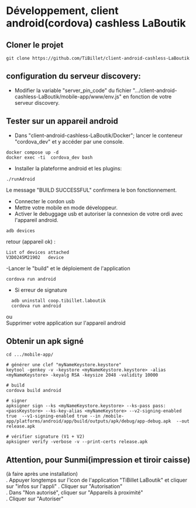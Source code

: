 # Développement, client android(cordova) cashless LaBoutik

## Cloner le projet
```
git clone https://github.com/TiBillet/client-android-cashless-LaBoutik
```
## configuration du serveur discovery:
- Modifier la variable "server_pin_code" du fichier ".../client-android-cashless-LaBoutik/mobile-app/www/env.js" en fonction de votre serveur discovery.

## Tester sur un appareil android
- Dans "client-android-cashless-LaBoutik/Docker"; lancer le conteneur "cordova_dev" et y accéder par une console.
```
docker compose up -d
docker exec -ti  cordova_dev bash
```
- Installer la plateforme android et les plugins:
```
./runAdroid
```
Le message "BUILD SUCCESSFUL" confirmera le bon fonctionnement.

- Connecter le cordon usb
- Mettre votre mobile en mode développeur.
- Activer le debuggage usb et autoriser la connexion de votre ordi avec l'appareil android.

```
adb devices
```
retour (appareil ok) :
```
List of devices attached
V3D0245M21902   device
```

-Lancer le "build" et le déploiement de l'application
```
cordova run android
```

- Si erreur de signature
```
  adb uninstall coop.tibillet.laboutik
  cordova run android
```
  ou   
Supprimer votre application sur l'appareil android

## Obtenir un apk signé
```
cd .../mobile-app/

# générer une clef "myNameKeystore.keystore"
keytool -genkey -v -keystore <myNameKeystore.keystore> -alias <myNameKeystore> -keyalg RSA -keysize 2048 -validity 10000

# build
cordova build android

# signer
apksigner sign --ks <myNameKeystore.keystore> --ks-pass pass:<passKeystore> --ks-key-alias <myNameKeystore> --v2-signing-enabled true  --v1-signing-enabled true --in /mobile-app/platforms/android/app/build/outputs/apk/debug/app-debug.apk  --out release.apk

# vérifier signature (V1 + V2)
apksigner verify -verbose -v --print-certs release.apk
```

## Attention, pour Sunmi(impression et tiroir caisse)
(à faire après une installation)   
. Appuyer longtemps sur l'icon de l'application "TiBillet LaBoutik" et cliquer sur "infos sur l'appli"
. Cliquer sur "Autorisation"   
. Dans "Non autorisé", cliquer sur  "Appareils à proximité"   
. Cliquer sur "Autoriser"   
